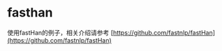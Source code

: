 # fasthan
使用fastHan的例子，相关介绍请参考
[https://github.com/fastnlp/fastHan](https://github.com/fastnlp/fastHan)
